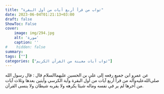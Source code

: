 ```yaml
---
title: "ثواب من قرأ أربع آيات من أول البقرة"
date: 2023-06-04T01:21:13+03:00
draft: false
ShowToc: False
cover:
    image: img/294.jpg
    alt: 'صورة'
    caption: ''
#    hidden: false
summary: 
tags: [""]
categories: ["ثواب آيات معينة من القرآن الكريم"]
---
```

عن عمرو
ابن جميع رفعه إلى علي بن الحسين عليهما‌السلام قال : قال رسول الله صلى‌الله‌عليه‌وآله
من قرأ أربع آيات من أول البقرة وآية الكرسي وآيتين بعدها وثلاث
آيات من آخرها لم ير في نفسه وماله شيئا يكرهه ولا يقربه شيطان
ولا ينسى القرآن.


